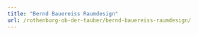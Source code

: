 ```yaml
---
title: "Bernd Bauereiss Raumdesign"
url: /rothenburg-ob-der-tauber/bernd-bauereiss-raumdesign/
---
```

